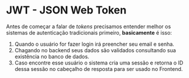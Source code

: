 # JWT - JSON Web Token

Antes de começar a falar de *tokens* precisamos entender melhor os sistemas de autenticação tradicionais primeiro, **basicamente** é isso:

1. Quando o usuário for fazer login irá preencher seu email e senha.
2. Chagando no backend seus dados são validados consultando sua existência no banco de dados.
3. Caso encontre esse usuário o sistema cria uma sessão e retorna o ID dessa sessão no cabeçalho de resposta para ser usado no Frontend.